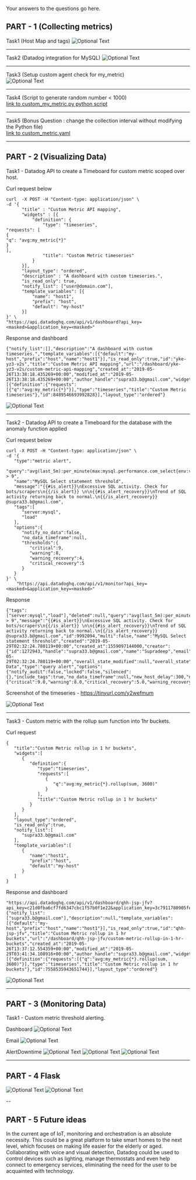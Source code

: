 Your answers to the questions go here.

<h2>PART - 1 (Collecting metrics)</h2>

Task1 (Host Map and tags)
![Optional Text](https://github.com/Supradeep333/hiring-engineers/blob/master/images/host-mapping.png)

---

Task2 (Datadog integration for MySQL)
![Optional Text](https://github.com/Supradeep333/hiring-engineers/blob/master/images/sql_integration.png)

---

Task3 (Setup custom agent check for my_metric) <br/> 
![Optional Text](https://github.com/Supradeep333/hiring-engineers/blob/master/images/custom_metric_collection.png)

---

Task4 (Script to generate random number < 1000) <br/>
[link to custom_my_metric.py python script](https://github.com/Supradeep333/hiring-engineers/blob/master/script/checks.d/custom_my_metric.py)

---

Task5 (Bonus Question : change the collection interval without modifying the Python file) <br/>
[link to custom_metric.yaml](https://github.com/Supradeep333/hiring-engineers/blob/master/script/conf.d/custom_my_metric.yaml)

---

<h2>PART - 2 (Visualizing Data)</h2>

Task1 - Datadog API to create a Timeboard for custom metric scoped over host.

Curl request below
```
curl  -X POST -H "Content-type: application/json" \
-d '{
      "title" : "Custom Metric API mapping",
      "widgets" : [{
          "definition": {
              "type": "timeseries",
"requests": [
{
"q": "avg:my_metric{*}"
}
],
              "title": "Custom Metric timeseries"
          }
      }],
      "layout_type": "ordered",
      "description" : "A dashboard with custom timeseries.",
      "is_read_only": true,
      "notify_list": ["user@domain.com"],
      "template_variables": [{
          "name": "host1",
          "prefix": "host",
          "default": "my-host"
      }]
}' \
"https://api.datadoghq.com/api/v1/dashboard?api_key=<masked>&application_key=<masked>" 
```

Response and dashboard
```
{"notify_list":[],"description":"A dashboard with custom timeseries.","template_variables":[{"default":"my-host","prefix":"host","name":"host1"}],"is_read_only":true,"id":"yke-yz3-v2s","title":"Custom Metric API mapping","url":"/dashboard/yke-yz3-v2s/custom-metric-api-mapping","created_at":"2019-05-26T13:38:18.435269+00:00","modified_at":"2019-05-26T13:38:18.435269+00:00","author_handle":"supra33.b@gmail.com","widgets":[{"definition":{"requests":[{"q":"avg:my_metric{*}"}],"type":"timeseries","title":"Custom Metric timeseries"},"id":8489546693992828}],"layout_type":"ordered"} 
```
![Optional Text](https://github.com/Supradeep333/hiring-engineers/blob/master/API_custom_metric_mapping.png)

---

Task2 - Datadog API to create a Timeboard for the database with the anomaly function applied

Curl request below
```
curl -X POST -H "Content-type: application/json" \
-d '{  
   "type":"metric alert",
   "query":"avg(last_5m):per_minute(max:mysql.performance.com_select{env:vagrant}) > 9",
   "name":"MySQL Select statement threshold",
   "message":"{{#is_alert}}\nExcessive SQL activity. Check for bots/scrapers\n{{/is_alert}} \n\n{{#is_alert_recovery}}\nTrend of SQL activity returning back to normal.\n{{/is_alert_recovery}}  @supra33.b@gmail.com",
   "tags":[  
      "server:mysql",
      "load"
   ],
   "options":{  
      "notify_no_data":false,
      "no_data_timeframe":null,
      "thresholds":{  
         "critical":9,
         "warning":8,
         "warning_recovery":4,
         "critical_recovery":5
      }
   }
}' \
    "https://api.datadoghq.com/api/v1/monitor?api_key=<masked>&application_key=<masked>"
```
Response
```
{"tags":["server:mysql","load"],"deleted":null,"query":"avg(last_5m):per_minute(max:mysql.performance.com_select{env:vagrant}) > 9","message":"{{#is_alert}}\nExcessive SQL activity. Check for bots/scrapers\n{{/is_alert}} \n\n{{#is_alert_recovery}}\nTrend of SQL activity returning back to normal.\n{{/is_alert_recovery}}  @supra33.b@gmail.com","id":9992094,"multi":false,"name":"MySQL Select statement threshold","created":"2019-05-29T02:32:24.780119+00:00","created_at":1559097144000,"creator":{"id":1272943,"handle":"supra33.b@gmail.com","name":"Supradeep","email":"supra33.b@gmail.com"},"org_id":299890,"modified":"2019-05-29T02:32:24.780119+00:00","overall_state_modified":null,"overall_state":"No Data","type":"query alert","options":{"notify_audit":false,"locked":false,"silenced":{},"include_tags":true,"no_data_timeframe":null,"new_host_delay":300,"notify_no_data":false,"thresholds":{"critical":9.0,"warning":8.0,"critical_recovery":5.0,"warning_recovery":4.0}}} 
```

Screenshot of the timeseries - https://tinyurl.com/y2wefmum

![Optional Text](https://github.com/Supradeep333/hiring-engineers/blob/master/mysql-datadoghq-anomaly_reporting.png)

---
Task3 - Custom metric with the rollup sum function into 1hr buckets.

Curl request
```
{  
   "title":"Custom Metric rollup in 1 hr buckets",
   "widgets":[  
      {  
         "definition":{  
            "type":"timeseries",
            "requests":[  
               {  
                  "q":"avg:my_metric{*}.rollup(sum, 3600)"
               }
            ],
            "title":"Custom Metric rollup in 1 hr buckets"
         }
      }
   ],
   "layout_type":"ordered",
   "is_read_only":true,
   "notify_list":[  
      "supra33.b@gmail.com"
   ],
   "template_variables":[  
      {  
         "name":"host1",
         "prefix":"host",
         "default":"my-host"
      }
   ]
}
```
Response and dashboard
```
"https://api.datadoghq.com/api/v1/dashboard/qhh-jsp-jfv?api_key=c21d0fba6cf7fd6347cbc1f57b0f1e22&application_key=3c7911780905fefea18aab8f47d7099328bb1d51"
{"notify_list":["supra33.b@gmail.com"],"description":null,"template_variables":[{"default":"my-host","prefix":"host","name":"host1"}],"is_read_only":true,"id":"qhh-jsp-jfv","title":"Custom Metric rollup in 1 hr buckets","url":"/dashboard/qhh-jsp-jfv/custom-metric-rollup-in-1-hr-buckets","created_at":"2019-05-26T13:37:12.554359+00:00","modified_at":"2019-05-29T03:41:34.108916+00:00","author_handle":"supra33.b@gmail.com","widgets":[{"definition":{"requests":[{"q":"avg:my_metric{*}.rollup(sum, 3600)"}],"type":"timeseries","title":"Custom Metric rollup in 1 hr buckets"},"id":7558535943651744}],"layout_type":"ordered"}
```
![Optional Text](https://github.com/Supradeep333/hiring-engineers/blob/master/API_custom_metric_1hr_rollup.png)

---

<h2>PART - 3 (Monitoring Data)</h2>

Task1 - Custom metric threshold alerting.

Dashboard
![Optional Text](https://github.com/Supradeep333/hiring-engineers/blob/master/custom_threshold_reporting.png)

Email
![Optional Text](https://github.com/Supradeep333/hiring-engineers/blob/master/images/email_custom_threshold.png)

AlertDowntime
![Optional Text](https://github.com/Supradeep333/hiring-engineers/blob/master/images/weekday_alert_mute.png)
![Optional Text](https://github.com/Supradeep333/hiring-engineers/blob/master/images/weekend_alert_mute.png)
![Optional Text](https://github.com/Supradeep333/hiring-engineers/blob/master/images/downtime_notification.png)

---

<h2>PART - 4 Flask</h2>

![Optional Text](https://github.com/Supradeep333/hiring-engineers/blob/master/images/flask_request_response_stats.png)
![Optional Text](https://github.com/Supradeep333/hiring-engineers/blob/master/images/flask-apm-service.png)

--

<h2>PART - 5 Future ideas</h2>

In the current age of IoT, monitoring and orchestration is an absolute necessity. This could be a great platform to take smart homes to the next level, which focuses on making life easier for the elderly or aged. Collaborating with voice and visual detection, Datadog could be used to control devices such as lighting, manage thermostats and even help connect to emergency services, eliminating the need for the user to be acquainted with technology.

